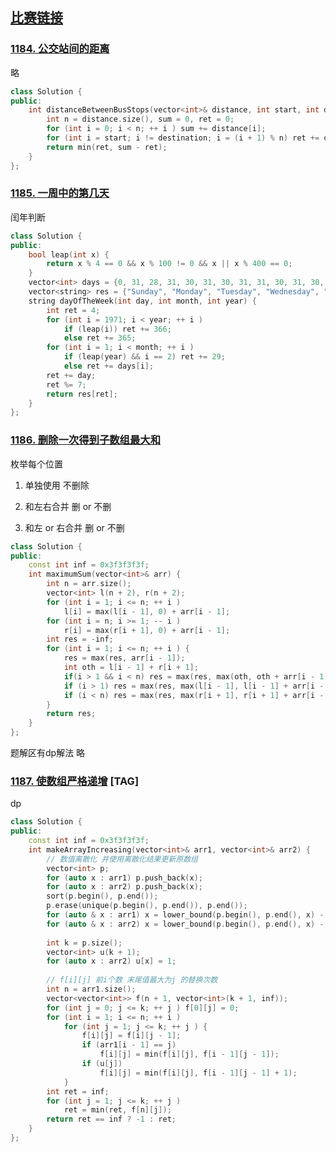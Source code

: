 ## [比赛链接](https://leetcode-cn.com/contest/weekly-contest-153/)


### [1184. 公交站间的距离](https://leetcode-cn.com/problems/distance-between-bus-stops/)

略

```c++
class Solution {
public:
    int distanceBetweenBusStops(vector<int>& distance, int start, int destination) {
        int n = distance.size(), sum = 0, ret = 0;
        for (int i = 0; i < n; ++ i ) sum += distance[i];
        for (int i = start; i != destination; i = (i + 1) % n) ret += distance[i];
        return min(ret, sum - ret);
    }
};
```


### [1185. 一周中的第几天](https://leetcode-cn.com/problems/day-of-the-week/)

闰年判断

```c++
class Solution {
public:
    bool leap(int x) {
        return x % 4 == 0 && x % 100 != 0 && x || x % 400 == 0;
    }
    vector<int> days = {0, 31, 28, 31, 30, 31, 30, 31, 31, 30, 31, 30, 31};
    vector<string> res = {"Sunday", "Monday", "Tuesday", "Wednesday", "Thursday", "Friday", "Saturday"};
    string dayOfTheWeek(int day, int month, int year) {
        int ret = 4;
        for (int i = 1971; i < year; ++ i )
            if (leap(i)) ret += 366;
            else ret += 365;
        for (int i = 1; i < month; ++ i )
            if (leap(year) && i == 2) ret += 29;
            else ret += days[i];
        ret += day;
        ret %= 7;
        return res[ret];
    }
};
```

### [1186. 删除一次得到子数组最大和](https://leetcode-cn.com/problems/maximum-subarray-sum-with-one-deletion/)

枚举每个位置

1. 单独使用 不删除

2. 和左右合并 删 or 不删

3. 和左 or 右合并 删 or 不删

```c++
class Solution {
public:
    const int inf = 0x3f3f3f3f;
    int maximumSum(vector<int>& arr) {
        int n = arr.size();
        vector<int> l(n + 2), r(n + 2);
        for (int i = 1; i <= n; ++ i )
            l[i] = max(l[i - 1], 0) + arr[i - 1];
        for (int i = n; i >= 1; -- i )
            r[i] = max(r[i + 1], 0) + arr[i - 1];
        int res = -inf;
        for (int i = 1; i <= n; ++ i ) {
            res = max(res, arr[i - 1]);
            int oth = l[i - 1] + r[i + 1];
            if(i > 1 && i < n) res = max(res, max(oth, oth + arr[i - 1]));
            if (i > 1) res = max(res, max(l[i - 1], l[i - 1] + arr[i - 1]));
            if (i < n) res = max(res, max(r[i + 1], r[i + 1] + arr[i - 1]));
        }
        return res;
    }
};
```

题解区有dp解法 略

### [1187. 使数组严格递增](https://leetcode-cn.com/problems/make-array-strictly-increasing/) [TAG]

dp

```c++
class Solution {
public:
    const int inf = 0x3f3f3f3f;
    int makeArrayIncreasing(vector<int>& arr1, vector<int>& arr2) {
        // 数值离散化 并使用离散化结果更新原数组
        vector<int> p;
        for (auto x : arr1) p.push_back(x);
        for (auto x : arr2) p.push_back(x);
        sort(p.begin(), p.end());
        p.erase(unique(p.begin(), p.end()), p.end());
        for (auto & x : arr1) x = lower_bound(p.begin(), p.end(), x) - p.begin() + 1;
        for (auto & x : arr2) x = lower_bound(p.begin(), p.end(), x) - p.begin() + 1;
        
        int k = p.size();
        vector<int> u(k + 1);
        for (auto x : arr2) u[x] = 1;
        
        // f[i][j] 前i个数 末尾值最大为j 的替换次数
        int n = arr1.size();
        vector<vector<int>> f(n + 1, vector<int>(k + 1, inf));
        for (int j = 0; j <= k; ++ j ) f[0][j] = 0;
        for (int i = 1; i <= n; ++ i )
            for (int j = 1; j <= k; ++ j ) {
                f[i][j] = f[i][j - 1];
                if (arr1[i - 1] == j)
                    f[i][j] = min(f[i][j], f[i - 1][j - 1]);
                if (u[j])
                    f[i][j] = min(f[i][j], f[i - 1][j - 1] + 1);
            }
        int ret = inf;
        for (int j = 1; j <= k; ++ j )
            ret = min(ret, f[n][j]);
        return ret == inf ? -1 : ret;
    }
};
```
